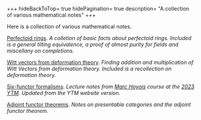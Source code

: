 +++
hideBackToTop= true
hidePagination= true
description= "A collection of various mathematical notes"
+++

Here is a collection of various mathematical notes.

[Perfectoid rings](/pdf/pfd.pdf). _A colletion of basic facts about perfectoid rings. Included is a general tilting equivalence, a proof of almost purity for fields and miscellany on completions._

[Witt vectors from deformation theory](/pdf/wittdef.pdf). _Finding addition and multiplication of Witt Vectors from deformation theory. Included is a recollection on deformation theory._

[Six-functor formalisms](/pdf/6ff.pdf). _Lecture notes from [Marc Hoyois](https://hoyois.app.uni-regensburg.de/) course at the [2023 YTM](https://archiveweb.epfl.ch/ytm2023.epfl.ch/). Updated from the YTM website version._

[Adjoint functor theorems](/pdf/prescat.pdf). _Notes on presentable categories and the adjoint functor theorem._
